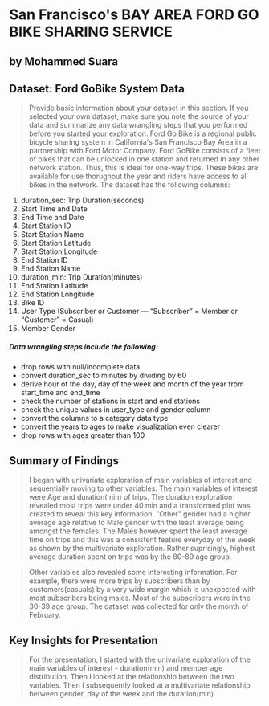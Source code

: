 # San Francisco's BAY AREA FORD GO BIKE SHARING SERVICE

## by Mohammed Suara


## Dataset: Ford GoBike System Data

> Provide basic information about your dataset in this section. If you selected your own dataset, make sure you note the source of your data and summarize any data wrangling steps that you performed before you started your exploration.
> Ford Go Bike is a regional public bicycle sharing system in California's San Francisco Bay Area in a partnership with Ford Motor Company.
> Ford GoBike consists of a fleet of bikes that can be unlocked in one station and returned in any other network station. Thus, this is ideal for one-way trips. These bikes are available for use thorughout the year and riders have access to all bikes in the network.
>  The dataset has the following columns:
1. duration_sec: Trip Duration(seconds)
2. Start Time and Date
3. End Time and Date
4. Start Station ID
5. Start Station Name
6. Start Station Latitude
7. Start Station Longitude
8. End Station ID
9. End Station Name
10. duration_min: Trip Duration(minutes)
11. End Station Latitude
12. End Station Longitude
13. Bike ID
15. User Type (Subscriber or Customer — “Subscriber” = Member or “Customer” = Casual)
16. Member Gender

##### Data wrangling steps include the following:
- drop rows with null/incomplete data
- convert duration_sec to minutes by dividing by 60
- derive hour of the day, day of the week and month of the year from start_time and end_time
- check the number of stations in start and end stations 
- check the unique values in user_type and gender column
- convert the columns to a category data type
- convert the years to ages to make visualization even clearer
- drop rows with ages greater than 100



## Summary of Findings

> I began with univariate exploration of main variables of interest and sequentially moving to other variables. The main variables of interest were Age and duration(min) of trips. The duration exploration revealed most trips were under 40 min and a transformed plot was created to reveal this key information. "Other" gender had a higher average age relative to Male gender with the least average being amongst the females. The Males however spent the least average time on trips and this was a consistent feature everyday of the week as shown by the multivariate exploration. Rather suprisingly, highest average duration spent on trips was by the 80-89 age group. 

> Other variables also revealed some interesting information. For example, there were more trips by subscribers than by customers(casuals) by a very wide margin which is unexpected with most subscribers being males. Most of the subscribers were in the 30-39 age group. The dataset was collected for only the month of February.



## Key Insights for Presentation

> For the presentation, I started with the univariate exploration of the main variables of interest - duration(min) and member age distribution. 
> Then I looked at the relationship between the two variables.
> Then I subsequently looked at a multivariate relationship between gender, day of the week and the duration(min).

